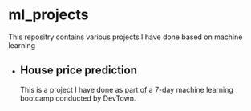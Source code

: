 <h1> ml_projects </h1>
This repositry contains various projects I have done based on machine learning

- <h2> House price prediction </h2>
       This is a project I have done as part of a 7-day machine learning bootcamp conducted by DevTown.
